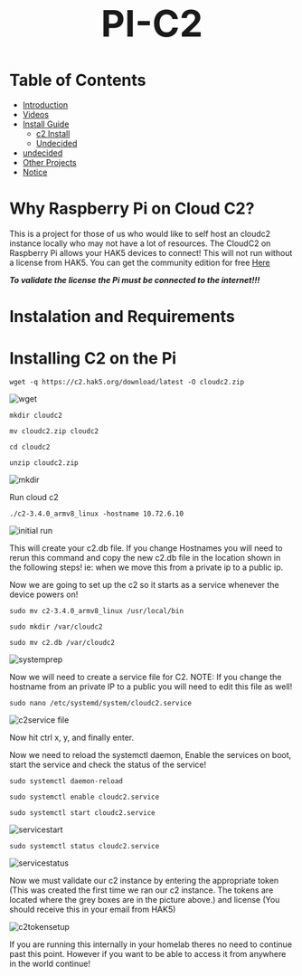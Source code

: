 <h1 style='font-size: 65px'; align="center">PI-C2</h1>

<h1>Table of Contents</h1>

- [Introduction](#doc_introduction)
- [Videos](#doc_vids)
- [Install Guide](#doc_install)
    - [c2 Install](#c2piinstall_install)
    - [Undecided](#undecided_install)
- [undecided](#undecided_running)
- [Other Projects](#doc_Other)
- [Notice](#doc_statement)

# Why Raspberry Pi on Cloud C2? <a name = "doc_introduction"></a>

This is a project for those of us who would like to self host an cloudc2 instance locally who may not have a lot of resources. The CloudC2 on Raspberry Pi allows your HAK5 devices to connect! This will not run without a license from HAK5. You can get the community edition for free [Here](https://shop.hak5.org/products/c2#c2-versions) 

***To validate the license the Pi must be connected to the internet!!!***

# Instalation and Requirements <a name = "doc_install"></a>
# Installing C2 on the Pi <a name = "c2piinstall_install"></a>
```wget -q https://c2.hak5.org/download/latest -O cloudc2.zip```

![wget](https://github.com/user-attachments/assets/e7bfc623-f58c-4e9b-af1c-c00e91594ca0)

```mkdir cloudc2```

```mv cloudc2.zip cloudc2```

```cd cloudc2```

```unzip cloudc2.zip```

![mkdir](https://github.com/user-attachments/assets/68a01e05-5b97-4e3f-a09e-ca89b80d8f36)

Run cloud c2

```./c2-3.4.0_armv8_linux -hostname 10.72.6.10```

![initial run](https://github.com/user-attachments/assets/10704980-9a2a-4d0f-9978-0498982589e4)

This will create your c2.db file. If you change Hostnames you will need to rerun this command 
and copy the new c2.db file in the location shown in the following steps!
ie: when we move this from a private ip to a public ip.

Now we are going to set up the c2 so it starts as a service whenever the device powers on!

```sudo mv c2-3.4.0_armv8_linux /usr/local/bin```

```sudo mkdir /var/cloudc2```

```sudo mv c2.db /var/cloudc2```

![systemprep](https://github.com/user-attachments/assets/bd69c2f1-2e1b-4193-8df0-ac9bfab9615a)

Now we will need to create a service file for C2.
NOTE: If you change the hostname from an private IP to a public you will need to edit this file as well!

```sudo nano /etc/systemd/system/cloudc2.service```

![c2service file](https://github.com/user-attachments/assets/b80d7aee-1c3b-43b8-995d-c9df77962824)

Now hit ctrl x, y, and finally enter.

Now we need to reload the systemctl daemon, Enable the services on boot, start the service and check the status of the service!

```sudo systemctl daemon-reload```

```sudo systemctl enable cloudc2.service```

```sudo systemctl start cloudc2.service```

![servicestart](https://github.com/user-attachments/assets/a775e018-5f1e-4c9b-ac70-3d8ddf5294f7)

```sudo systemctl status cloudc2.service```

![servicestatus](https://github.com/user-attachments/assets/feb5c4ac-37a4-421e-8be9-3b50c95d7374)

Now we must validate our c2 instance by entering the appropriate token (This was created the first time we ran our c2 instance.  The tokens are located where the grey boxes are in the picture above.) and license (You should receive this in your email from HAK5)

![c2tokensetup](https://github.com/user-attachments/assets/a5a1a9bc-266a-46ab-bd7d-6a775760fa3c)

If you are running this internally in your homelab theres no need to continue past this point. However if you want to be able to access it from anywhere in the world continue!
